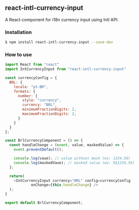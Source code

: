 ## react-intl-currency-input

A React component for i18n currency input using Intl API.

### Installation

```sh
$ npm install react-intl-currency-input --save-dev
```

### How to use

```js
import React from "react"
import IntCurrencyInput from "react-intl-currency-input"

const currencyConfig = {
  BRL: {
    locale: "pt-BR",
    formats: {
      number: {
        style: "currency",
        currency: "BRL",
        minimumFractionDigits: 2,
        maximumFractionDigits: 2,
      }
    }
  }
};

const BrlCurrencyComponent = () => {
  const handleChange = (event, value, maskedValue) => {
    event.preventDefault();

    console.log(vaue); // value without mask (ex: 1234.56)
    console.log(maskedVaue); // masked value (ex: R$1234,56)
  };

  return(
    <IntCurrencyInput currency="BRL" config=currencyConfig
            onChange={this.handleChange} />
  );
}

export default BrlCurrencyComponent;

```
